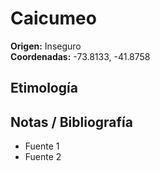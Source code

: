 # Caicumeo

**Origen:** Inseguro  
**Coordenadas:** -73.8133, -41.8758

## Etimología

## Notas / Bibliografía
- Fuente 1
- Fuente 2

